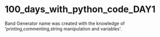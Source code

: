 # 100_days_with_python_code_DAY1
Band Generator name was created with the knowledge of 'printing,commenting,string manipulation and variables'.
